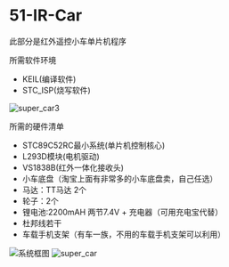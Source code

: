 51-IR-Car
=========

此部分是红外遥控小车单片机程序

所需软件环境

+ KEIL(编译软件)
+ STC_ISP(烧写软件)

![super_car3](https://github.com/RoachWZ/AI-in-RTC_ProgrammingChallenge/blob/master/ChallengeProject/Agora-Androidcar-v1.2/photo/super_car3.png)

所需的硬件清单

+ STC89C52RC最小系统(单片机控制核心)
+ L293D模块(电机驱动)
+ VS1838B(红外一体化接收头)
+ 小车底盘（淘宝上面有非常多的小车底盘卖，自己任选）
+ 马达：TT马达 2个
+ 轮子：2个
+ 锂电池:2200mAH 两节7.4V + 充电器（可用充电宝代替）
+ 杜邦线若干
+ 车载手机支架（有车一族，不用的车载手机支架可以利用）

![系统框图](https://github.com/RoachWZ/AI-in-RTC_ProgrammingChallenge/blob/master/ChallengeProject/Agora-Androidcar-v1.2/photo/xtkt.png)
![super_car](https://github.com/RoachWZ/AI-in-RTC_ProgrammingChallenge/blob/master/ChallengeProject/Agora-Androidcar-v1.2/photo/super_car.png)
